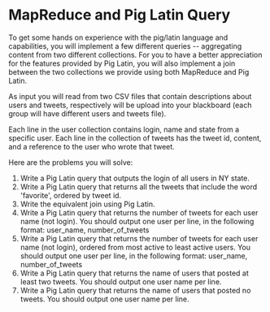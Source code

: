 # MapReduce and Pig Latin Query

To get some hands on experience with the pig/latin language and capabilities, you will implement a few
different queries -- aggregating content from two different collections. For you to have a better appreciation
for the features provided by Pig Latin, you will also implement a join between the two collections we provide
using both MapReduce and Pig Latin.

As input you will read from two CSV files that contain descriptions about users and tweets, respectively will
be upload into your blackboard (each group will have different users and tweets file).

Each line in the user collection contains login, name and state from a specific user. Each line in the
collection of tweets has the tweet id, content, and a reference to the user who wrote that tweet.

Here are the problems you will solve:

1. Write a Pig Latin query that outputs the login of all users in NY state.
2. Write a Pig Latin query that returns all the tweets that include the word 'favorite', ordered by tweet
   id.
3. Write the equivalent join using Pig Latin.
4. Write a Pig Latin query that returns the number of tweets for each user name (not login). You should
   output one user per line, in the following format: user_name, number_of_tweets
5. Write a Pig Latin query that returns the number of tweets for each user name (not login), ordered
   from most active to least active users. You should output one user per line, in the following format:
   user_name, number_of_tweets
6. Write a Pig Latin query that returns the name of users that posted at least two tweets. You should
   output one user name per line.
7. Write a Pig Latin query that returns the name of users that posted no tweets. You should output
   one user name per line.

